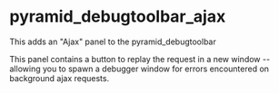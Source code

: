 pyramid_debugtoolbar_ajax
=========================

This adds an "Ajax" panel to the pyramid_debugtoolbar

This panel contains a button to replay the request in a new window -- allowing you to spawn a debugger window for errors encountered on background ajax requests.
